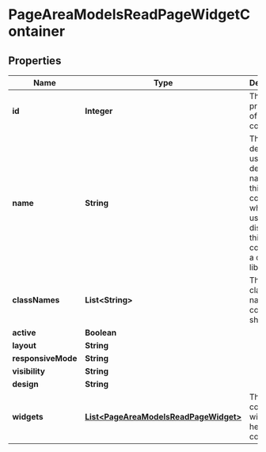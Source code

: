 

# PageAreaModelsReadPageWidgetContainer

## Properties

Name | Type | Description | Notes
------------ | ------------- | ------------- | -------------
**id** | **Integer** | The primary ID of this container |  [optional]
**name** | **String** | The descriptive user defined name of this container, which is used to distinguish this container in a container library |  [optional]
**classNames** | **List&lt;String&gt;** | The CSS class names this container should use. |  [optional]
**active** | **Boolean** |  |  [optional]
**layout** | **String** |  |  [optional]
**responsiveMode** | **String** |  |  [optional]
**visibility** | **String** |  |  [optional]
**design** | **String** |  |  [optional]
**widgets** | [**List&lt;PageAreaModelsReadPageWidget&gt;**](PageAreaModelsReadPageWidget.md) | The configured widgets held by this container |  [optional]




